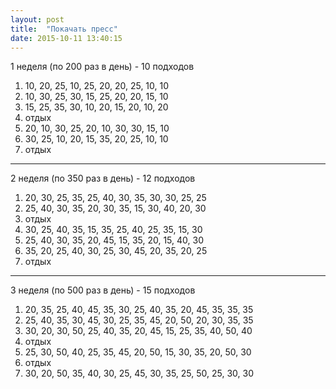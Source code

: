 ```yaml
---
layout: post
title:  "Покачать пресс"
date: 2015-10-11 13:40:15
---
```


1 неделя (по 200 раз в день) - 10 подходов  
  1. 10, 20, 25, 10, 25, 20, 20, 25, 10, 10  
  2. 10, 30, 25, 30, 15, 25, 20, 20, 15, 10  
  3. 15, 25, 35, 30, 10, 20, 15, 20, 10, 20  
  4. отдых  
  5. 20, 10, 30, 25, 20, 10, 30, 30, 15, 10  
  6. 30, 25, 10, 20, 15, 35, 20, 25, 10, 10  
  7. отдых  

***

2 неделя (по 350 раз в день) - 12 подходов  
  1. 20, 30, 25, 35, 25, 40, 30, 35, 30, 30, 25, 25 
  2. 25, 40, 30, 35, 20, 30, 35, 15, 30, 40, 20, 30  
  3. отдых
  4. 30, 25, 40, 35, 15, 35, 25, 40, 25, 35, 15, 30  
  5. 25, 40, 30, 35, 20, 45, 15, 35, 20, 15, 40, 30  
  6. 35, 20, 25, 40, 30, 25, 30, 45, 20, 35, 20, 25  
  7. отдых 

***

3 неделя (по 500 раз в день) - 15 подходов  
  1. 20, 35, 25, 40, 45, 35, 30, 25, 40, 35, 20, 45, 35, 35, 35  
  2. 25, 40, 35, 30, 45, 30, 25, 35, 45, 20, 50, 20, 30, 35, 35  
  3. 30, 20, 30, 50, 25, 40, 35, 20, 45, 15, 25, 35, 40, 50, 40  
  4. отдых
  5. 25, 30, 50, 40, 25, 35, 45, 20, 50, 15, 30, 35, 20, 50, 30
  6. отдых
  7. 30, 20, 50, 35, 40, 30, 25, 45, 30, 35, 25, 50, 25, 30, 30